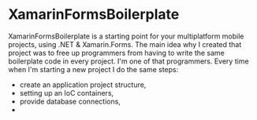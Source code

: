 # XamarinFormsBoilerplate
XamarinFormsBoilerplate is a starting point for your multiplatform mobile projects, using .NET & Xamarin.Forms.
The main idea why I created that project was to free up programmers from having to write the same boilerplate code in every project.
I'm one of that programmers.
Every time when I'm starting a new project I do the same steps:
- create an application project structure,
- setting up an IoC containers,
- provide database connections,
- 
